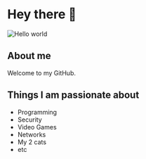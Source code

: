 # Hey there :wave:

<img src="https://github.com/S00013/S00013/blob/main/resources/profilebanner.png" alt="Hello world">


## About me

Welcome to my GitHub.

## Things I am passionate about

- Programming
- Security
- Video Games
- Networks
- My 2 cats
- etc


<!--
**S00013** is a ✨ _special_ ✨ repository because its `README.md` (this file) appears on your GitHub profile.

Here are some ideas to get you started:

- 🔭 I’m currently working on ...
- 🌱 I’m currently learning ...
- 👯 I’m looking to collaborate on ...
- 🤔 I’m looking for help with ...
- 💬 Ask me about ...
- 📫 How to reach me: ...
- 😄 Pronouns: ...
- ⚡ Fun fact: ...
-->
